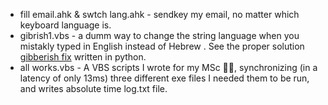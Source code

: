 * fill email.ahk & swtch lang.ahk  - sendkey my email, no matter which keyboard language is.
* gibrish1.vbs - a dumm way to change the string language when you mistakly typed in English instead of Hebrew . See the proper solution [gibberish fix](https://github.com/ETTMCR/Python/tree/main/gibberish%20fix) written in python.
* all works.vbs - A VBS scripts I wrote for my MSc :man_student:, synchronizing (in a latency of only 13ms) three different exe files I needed them to be run, and writes absolute time log.txt file.
